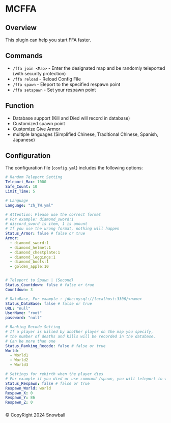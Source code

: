 # MCFFA
## Overview

This plugin can help you start FFA faster.

## Commands

- `/ffa join <Map>` - Enter the designated map and be randomly teleported (with security protection)
- `/ffa reload` - Reload Config File
- `/ffa spawn` - Eleport to the specified respawn point
- `/ffa setspawn` - Set your respawn point

## Function

- Database support (Kill and Died will record in database)
- Customized spawn point
- Customize Give Armor
- multiple languages (Simplified Chinese, Traditional Chinese, Spanish, Japanese)

## Configuration

The configuration file (`config.yml`) includes the following options:

```yaml
# Random Teleport Setting
Teleport_Max: 1000
Safe_Count: 10
Limit_Time: 5

# Language
Language: "zh_TW.yml"

# Attention: Please use the correct format
# For example: diamond_sword:1
# discord_sword is item, 1 is amount
# If you use the wrong format, nothing will happen
Status_Armor: false # false or true
Armor:
  - diamond_sword:1
  - diamond_helmet:1
  - diamond_chestplate:1
  - diamond_leggings:1
  - diamond_boots:1
  - golden_apple:10


# Teleport to Spawn | (Second)
Status_Countdown: false # false or true
Countdown: 3

# DataBase, For example : jdbc:mysql://localhost:3306/<name>
Status_DataBase: false # false or true
URL: "null"
UserName: "root"
password: "null"

# Ranking Recode Setting
# If a player is killed by another player on the map you specify,
# the number of deaths and kills will be recorded in the database.
# Can be more than one
Status_Ranking_Recode: false # false or true
World:
  - World1
  - World2
  - World3

# Settings for rebirth when the player dies
# For example if you died or use command /spawn, you will teleport to world X Y Z
Status_Respawn: false # false or true
Respawn_World: world
Respawn_X: 0
Respawn_Y: 86
Respawn_Z: 0
```
### 
 © CopyRight 2024 Snowball
